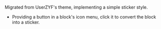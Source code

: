 Migrated from UserZYF's theme, implementing a simple sticker style.

- Providing a button in a block's icon menu, click it to convert the block into a sticker.
